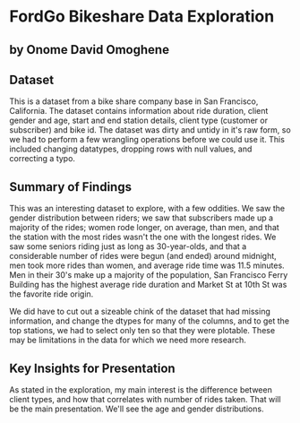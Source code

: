 # FordGo Bikeshare Data Exploration
## by Onome David Omoghene


## Dataset

This is a dataset from a bike share company base in San Francisco, California. The dataset contains information about ride duration, client gender and age, start and end station details, client type (customer or subscriber) and bike id.
The dataset was dirty and untidy in it's raw form, so we had to perform a few wrangling operations before we could use it. This included changing datatypes, dropping rows with null values, and correcting a typo.


## Summary of Findings

This was an interesting dataset to explore, with a few oddities. We saw the gender distribution between riders; we saw that subscribers made up a majority of the rides; women rode longer, on average, than men, and that the station with the most rides wasn't the one with the longest rides. We saw some seniors riding just as long as 30-year-olds, and that a considerable number of rides were begun (and ended) around midnight, men took more rides than women, and average ride time was 11.5 minutes.
Men in their 30's make up a majority of the population, San Francisco Ferry Building has the highest average ride duration and Market St at 10th St was the favorite ride origin.

We did have to cut out a sizeable chink of the dataset that had missing information, and change the dtypes for many of the columns, and to get the top stations, we had to select only ten so that they were plotable. These may be limitations in the data for which we need more research.


## Key Insights for Presentation

As stated in the exploration, my main interest is the difference between client types, and how that correlates with number of rides taken. That will be the main presentation. We'll see the age and gender distributions.
